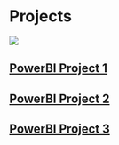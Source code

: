 # Projects

<image src="/resources/PowerBI2.gif"/>

## [PowerBI Project 1](PowerBI_Project1/README.md)
## [PowerBI Project 2](PowerBI_Project2/README.md)

## [PowerBI Project 3](PowerBI_Project3/README.md)